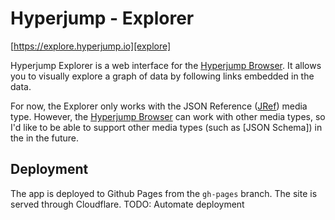 # Hyperjump - Explorer

[https://explore.hyperjump.io][explore]

Hyperjump Explorer is a web interface for the [Hyperjump Browser]. It allows you
to visually explore a graph of data by following links embedded in the data.

For now, the Explorer only works with the JSON Reference ([JRef]) media type.
However, the [Hyperjump Browser] can work with other media types, so I'd like to
be able to support other media types (such as [JSON Schema]) in the in the
future.

## Deployment

The app is deployed to Github Pages from the `gh-pages` branch. The site is
served through Cloudflare. TODO: Automate deployment

[explore]: https://explore.hyperjump.io/#https://swapi.hyperjump.io/api/films/1
[Hyperjump Browser]: https://github.com/hyperjump-io/browser
[JRef]: https://github.com/hyperjump-io/browser/tree/main/lib/jref/SPECIFICATION.md
